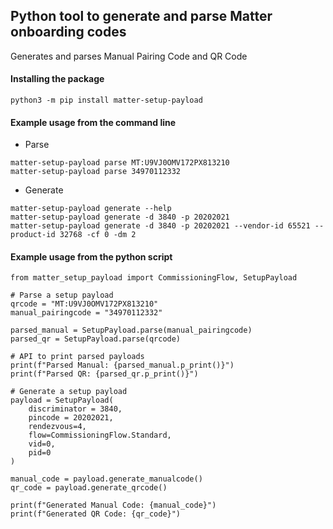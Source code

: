 ## Python tool to generate and parse Matter onboarding codes

Generates and parses Manual Pairing Code and QR Code

#### Installing the package

```
python3 -m pip install matter-setup-payload
```

#### Example usage from the command line

-   Parse

```
matter-setup-payload parse MT:U9VJ0OMV172PX813210
matter-setup-payload parse 34970112332
```

-   Generate

```
matter-setup-payload generate --help
matter-setup-payload generate -d 3840 -p 20202021
matter-setup-payload generate -d 3840 -p 20202021 --vendor-id 65521 --product-id 32768 -cf 0 -dm 2
```

#### Example usage from the python script

```
from matter_setup_payload import CommissioningFlow, SetupPayload

# Parse a setup payload
qrcode = "MT:U9VJ0OMV172PX813210"
manual_pairingcode = "34970112332"

parsed_manual = SetupPayload.parse(manual_pairingcode)
parsed_qr = SetupPayload.parse(qrcode)

# API to print parsed payloads
print(f"Parsed Manual: {parsed_manual.p_print()}")
print(f"Parsed QR: {parsed_qr.p_print()}")

# Generate a setup payload
payload = SetupPayload(
    discriminator = 3840,
    pincode = 20202021,
    rendezvous=4,
    flow=CommissioningFlow.Standard,
    vid=0,
    pid=0
)

manual_code = payload.generate_manualcode()
qr_code = payload.generate_qrcode()

print(f"Generated Manual Code: {manual_code}")
print(f"Generated QR Code: {qr_code}")
```
